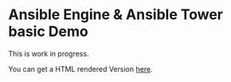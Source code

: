 # Ansible Engine & Ansible Tower basic Demo

This is work in progress.

You can get a HTML rendered Version [here](https://adoc.redhat.partners/lab/build-github.php?guid=GUID&file=ansible-demo-guide.adoc&dir=/Tuxos/ansible-demo/master/).

